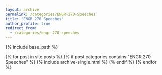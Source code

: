 ```yaml
---
layout: archive
permalink: /categories/ENGR-270-Speeches
title: "ENGR 270 Speeches"
author_profile: true
redirect_from:
  - /categories/engr-270-speeches
---
```


{% include base_path %}


{% for post in site.posts %}
  {% if post.categories contains "ENGR 270 Speeches" %}
    {% include archive-single.html %}
  {% endif %}
{% endfor %}